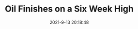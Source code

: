 ---
"title": "Oil Finishes on a Six Week High"
"date": "2021-9-13 20:18:48"
"feed_name": "RIGZONE"
"feed_website": "http://www.rigzone.com/"
"feed_rss": "http://www.rigzone.com/news/rss/rigzone_latest.aspx"
"link": "https://www.rigzone.com/news/wire/oil_finishes_on_a_six_week_high-13-sep-2021-166424-article/?rss=true"
"file": "_posts/a1ff505dd5b589fbba8e51ab56e7527764266134.md"
"accident": "0"
"drilling": "0"
---